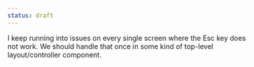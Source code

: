 ```yaml
---
status: draft
---
```


I keep running into issues on every single screen where the Esc key does not work. We should handle that once in some kind of top-level layout/controller component.

